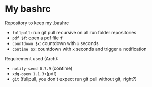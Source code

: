 # My bashrc
Repository to keep my .bashrc

- `fullpull`: run git pull recursive on all run folder repositories
- `pdf $f`: open a pdf file `f`
- `countdown $x`: countdown with `x` seconds
- `contime $x`: countdown with `x` seconds and trigger a notification

Requirement used (Arch):
- `notify-send 0.7.9` (contime)
- `xdg-open 1.1.3+`(pdf)
- `git` (fullpull, you don't expect run git pull without git, right?)
